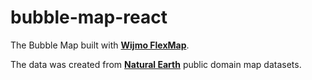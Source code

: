 # bubble-map-react
The Bubble Map built with **[Wijmo FlexMap](https://www.grapecity.com/wijmo/flexmap-javascript-map-charting-components)**.

The data was created from **[Natural Earth](https://www.naturalearthdata.com/)** public domain map datasets.

 
